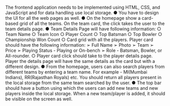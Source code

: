 The frontend application needs to be implemented using HTML, CSS, and JavaScript
and for data handling use local storage.
● You have to design the UI for all the web pages as well.
● On the homepage show a card-based grid of all the teams. On the
team card, the click takes the user to the team details page.
● Team Details Page will have following information:
○ Team Name
○ Team Icon
○ Player Count
○ Top Batsman
○ Top Bowler
○ Championship Won Count
○ Card grid with all the players. Player card should have the following
information:
➢ Full Name
➢ Photo
➢ Team
➢ Price
➢ Playing Status - Playing or On-bench
➢ Role - Batsman, Bowler, or All-rounder.
○ Player card click should take to the player details page. Player
the details page will have the same details as the card but with a
different design.
● From the homepage, users can also search players from different
teams by entering a team name. For example - MI(Mumbai Indians),
RR(Rajasthan Royals) etc. You should return all players present in the
local storage from the same team searched by the user.
● The top bar should have a button using which the users can add new
teams and new players inside the local storage. When a new
team/player is added, it should be visible on the screen as well.
